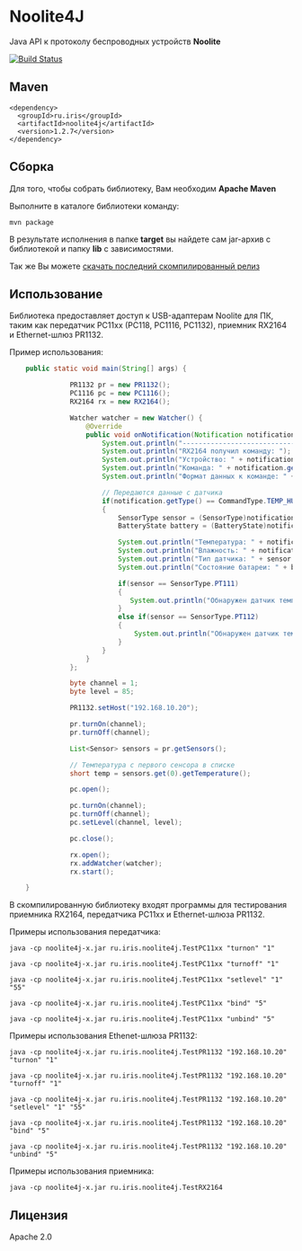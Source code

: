 Noolite4J
===============
Java API к протоколу беспроводных устройств **Noolite**

[![Build Status](https://travis-ci.org/Neuronix2/Noolite4J.png?branch=master)](https://travis-ci.org/Neuronix2/Noolite4J)

Maven
----------------

    <dependency>
      <groupId>ru.iris</groupId>
      <artifactId>noolite4j</artifactId>
      <version>1.2.7</version>
    </dependency>

Сборка
-----------------
Для того, чтобы собрать библиотеку, Вам необходим **Apache Maven**

Выполните в каталоге библиотеки команду:

```
mvn package
```

В результате исполнения в папке **target** вы найдете сам jar-архив с библиотекой и папку **lib** с зависимостями.

Так же Вы можете [скачать последний скомпилированный релиз](https://github.com/Neuronix2/Noolite4J/releases)

## Использование
Библиотека предоставляет доступ к USB-адаптерам Noolite для ПК, таким как передатчик PC11xx (PC118, PC1116, PC1132), приемник RX2164 и Ethernet-шлюз PR1132.

Пример использования:

``` java
    public static void main(String[] args) {

               PR1132 pr = new PR1132();
               PC1116 pc = new PC1116();
               RX2164 rx = new RX2164();

               Watcher watcher = new Watcher() {
                   @Override
                   public void onNotification(Notification notification) {
                       System.out.println("----------------------------------");
                       System.out.println("RX2164 получил команду: ");
                       System.out.println("Устройство: " + notification.getChannel());
                       System.out.println("Команда: " + notification.getType().name());
                       System.out.println("Формат данных к команде: " + notification.getDataFormat().name());

                       // Передаются данные с датчика
                       if(notification.getType() == CommandType.TEMP_HUMI)
                       {
                           SensorType sensor = (SensorType)notification.getValue("sensortype");
                           BatteryState battery = (BatteryState)notification.getValue("battery");

                           System.out.println("Температура: " + notification.getValue("temp"));
                           System.out.println("Влажность: " + notification.getValue("humi"));
                           System.out.println("Тип датчика: " + sensor.name());
                           System.out.println("Состояние батареи: " + battery.name());

                           if(sensor == SensorType.PT111)
                           {
                              System.out.println("Обнаружен датчик температуры и влажности");
                           }
                           else if(sensor == SensorType.PT112)
                           {
                               System.out.println("Обнаружен датчик температуры");
                           }
                       }
                   }
               };

               byte channel = 1;
               byte level = 85;

               PR1132.setHost("192.168.10.20");

               pr.turnOn(channel);
               pr.turnOff(channel);

               List<Sensor> sensors = pr.getSensors();

               // Температура с первого сенсора в списке
               short temp = sensors.get(0).getTemperature();

               pc.open();

               pc.turnOn(channel);
               pc.turnOff(channel);
               pc.setLevel(channel, level);

               pc.close();

               rx.open();
               rx.addWatcher(watcher);
               rx.start();

    }
```

В скомпилированную библиотеку входят программы для тестирования приемника RX2164, передатчика PC11xx и Ethernet-шлюза PR1132.

Примеры использования передатчика:

```
java -cp noolite4j-x.jar ru.iris.noolite4j.TestPC11xx "turnon" "1"
```

```
java -cp noolite4j-x.jar ru.iris.noolite4j.TestPC11xx "turnoff" "1"
```

```
java -cp noolite4j-x.jar ru.iris.noolite4j.TestPC11xx "setlevel" "1" "55"
```

```
java -cp noolite4j-x.jar ru.iris.noolite4j.TestPC11xx "bind" "5"
```

```
java -cp noolite4j-x.jar ru.iris.noolite4j.TestPC11xx "unbind" "5"
```

Примеры использования Ethenet-шлюза PR1132:

```
java -cp noolite4j-x.jar ru.iris.noolite4j.TestPR1132 "192.168.10.20" "turnon" "1"
```

```
java -cp noolite4j-x.jar ru.iris.noolite4j.TestPR1132 "192.168.10.20" "turnoff" "1"
```

```
java -cp noolite4j-x.jar ru.iris.noolite4j.TestPR1132 "192.168.10.20" "setlevel" "1" "55"
```

```
java -cp noolite4j-x.jar ru.iris.noolite4j.TestPR1132 "192.168.10.20" "bind" "5"
```

```
java -cp noolite4j-x.jar ru.iris.noolite4j.TestPR1132 "192.168.10.20" "unbind" "5"
```

Примеры использования приемника:

```
java -cp noolite4j-x.jar ru.iris.noolite4j.TestRX2164
```

## Лицензия
Apache 2.0
